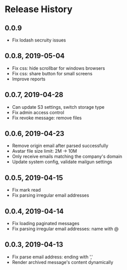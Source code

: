 # Release History


## 0.0.9

* Fix lodash secruity issues

## 0.0.8, 2019-05-04

* Fix css: hide scrollbar for windows browsers
* Fix css: share button for small screens
* Improve reports

## 0.0.7, 2019-04-28

* Can update S3 settings, switch storage type
* Fix admin access control
* Fix revoke message: remove files

## 0.0.6, 2019-04-23

* Remove origin email after parsed successfully
* Avatar file size limit: 2M -> 10M
* Only receive emails matching the company's domain
* Update system config, validate mailgun settings

## 0.0.5, 2019-04-15

* Fix mark read
* Fix parsing irregular email addresses

## 0.0.4, 2019-04-14

* Fix loading paginated messages
* Fix parsing irregular email addresses: name with @

## 0.0.3, 2019-04-13

* Fix parse email address: ending with ','
* Render archived message's content dynamically
